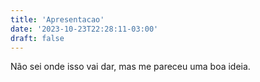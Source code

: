 ```yaml
---
title: 'Apresentacao'
date: '2023-10-23T22:28:11-03:00'
draft: false
---
```


Não sei onde isso vai dar, mas me pareceu uma boa ideia.
